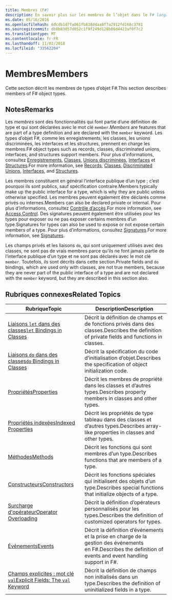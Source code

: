 ```yaml
---
title: Membres (F#)
description: En savoir plus sur les membres de l’objet dans le F# langage de programmation.
ms.date: 05/16/2016
ms.openlocfilehash: 6dcdb1d7fa061fb838d4aa8f7a2912fd168c3781
ms.sourcegitcommit: db8b83057d052c1f9f249d128b08d4423af0f7c2
ms.translationtype: MT
ms.contentlocale: fr-FR
ms.lasthandoff: 11/02/2018
ms.locfileid: "33562204"
---
```

# <a name="members"></a><span data-ttu-id="1ec73-103">Membres</span><span class="sxs-lookup"><span data-stu-id="1ec73-103">Members</span></span>

<span data-ttu-id="1ec73-104">Cette section décrit les membres de types d’objet F#.</span><span class="sxs-lookup"><span data-stu-id="1ec73-104">This section describes members of F# object types.</span></span>


## <a name="remarks"></a><span data-ttu-id="1ec73-105">Notes</span><span class="sxs-lookup"><span data-stu-id="1ec73-105">Remarks</span></span>
<span data-ttu-id="1ec73-106">Les *membres* sont des fonctionnalités qui font partie d’une définition de type et qui sont déclarées avec le mot clé `member`.</span><span class="sxs-lookup"><span data-stu-id="1ec73-106">*Members* are features that are part of a type definition and are declared with the `member` keyword.</span></span> <span data-ttu-id="1ec73-107">Les types d’objet F#, comme les enregistrements, les classes, les unions discriminées, les interfaces et les structures, prennent en charge les membres.</span><span class="sxs-lookup"><span data-stu-id="1ec73-107">F# object types such as records, classes, discriminated unions, interfaces, and structures support members.</span></span> <span data-ttu-id="1ec73-108">Pour plus d’informations, consultez [Enregistrements](../records.md), [Classes](../classes.md), [Unions discriminées](../discriminated-Unions.md), [Interfaces](../interfaces.md) et [Structures](../structures.md).</span><span class="sxs-lookup"><span data-stu-id="1ec73-108">For more information, see [Records](../records.md), [Classes](../classes.md), [Discriminated Unions](../discriminated-Unions.md), [Interfaces](../interfaces.md), and [Structures](../structures.md).</span></span>

<span data-ttu-id="1ec73-109">Les membres constituent en général l’interface publique d’un type ; c’est pourquoi ils sont publics, sauf spécification contraire.</span><span class="sxs-lookup"><span data-stu-id="1ec73-109">Members typically make up the public interface for a type, which is why they are public unless otherwise specified.</span></span> <span data-ttu-id="1ec73-110">Les membres peuvent également être déclarés comme privés ou internes.</span><span class="sxs-lookup"><span data-stu-id="1ec73-110">Members can also be declared private or internal.</span></span> <span data-ttu-id="1ec73-111">Pour plus d’informations, consultez [Contrôle d’accès](../access-Control.md).</span><span class="sxs-lookup"><span data-stu-id="1ec73-111">For more information, see [Access Control](../access-Control.md).</span></span> <span data-ttu-id="1ec73-112">Des signatures peuvent également être utilisées pour les types pour exposer ou ne pas exposer certains membres d’un type.</span><span class="sxs-lookup"><span data-stu-id="1ec73-112">Signatures for types can also be used to expose or not expose certain members of a type.</span></span> <span data-ttu-id="1ec73-113">Pour plus d’informations, consultez [Signatures](../signatures.md).</span><span class="sxs-lookup"><span data-stu-id="1ec73-113">For more information, see [Signatures](../signatures.md).</span></span>

<span data-ttu-id="1ec73-114">Les champs privés et les liaisons `do`, qui sont uniquement utilisés avec des classes, ne sont pas de vrais membres parce qu’ils ne font jamais partie de l’interface publique d’un type et ne sont pas déclarés avec le mot clé `member`. Toutefois, ils sont décrits dans cette section.</span><span class="sxs-lookup"><span data-stu-id="1ec73-114">Private fields and `do` bindings, which are used only with classes, are not true members, because they are never part of the public interface of a type and are not declared with the `member` keyword, but they are described in this section also.</span></span>


## <a name="related-topics"></a><span data-ttu-id="1ec73-115">Rubriques connexes</span><span class="sxs-lookup"><span data-stu-id="1ec73-115">Related Topics</span></span>


|<span data-ttu-id="1ec73-116">Rubrique</span><span class="sxs-lookup"><span data-stu-id="1ec73-116">Topic</span></span>|<span data-ttu-id="1ec73-117">Description</span><span class="sxs-lookup"><span data-stu-id="1ec73-117">Description</span></span>|
|-----|-----------|
|[<span data-ttu-id="1ec73-118">Liaisons `let` dans des classes</span><span class="sxs-lookup"><span data-stu-id="1ec73-118">`let` Bindings in Classes</span></span>](let-bindings-in-classes.md)|<span data-ttu-id="1ec73-119">Décrit la définition de champs et de fonctions privés dans des classes.</span><span class="sxs-lookup"><span data-stu-id="1ec73-119">Describes the definition of private fields and functions in classes.</span></span>|
|[<span data-ttu-id="1ec73-120">Liaisons `do` dans des classes</span><span class="sxs-lookup"><span data-stu-id="1ec73-120">`do` Bindings in Classes</span></span>](do-bindings-in-classes.md)|<span data-ttu-id="1ec73-121">Décrit la spécification du code d’initialisation d’objet.</span><span class="sxs-lookup"><span data-stu-id="1ec73-121">Describes the specification of object initialization code.</span></span>|
|[<span data-ttu-id="1ec73-122">Propriétés</span><span class="sxs-lookup"><span data-stu-id="1ec73-122">Properties</span></span>](properties.md)|<span data-ttu-id="1ec73-123">Décrit les membres de propriété dans les classes et d’autres types.</span><span class="sxs-lookup"><span data-stu-id="1ec73-123">Describes property members in classes and other types.</span></span>|
|[<span data-ttu-id="1ec73-124">Propriétés indexées</span><span class="sxs-lookup"><span data-stu-id="1ec73-124">Indexed Properties</span></span>](indexed-properties.md)|<span data-ttu-id="1ec73-125">Décrit les propriétés de type tableau dans des classes et d’autres types.</span><span class="sxs-lookup"><span data-stu-id="1ec73-125">Describes array-like properties in classes and other types.</span></span>|
|[<span data-ttu-id="1ec73-126">Méthodes</span><span class="sxs-lookup"><span data-stu-id="1ec73-126">Methods</span></span>](methods.md)|<span data-ttu-id="1ec73-127">Décrit les fonctions qui sont membres d’un type.</span><span class="sxs-lookup"><span data-stu-id="1ec73-127">Describes functions that are members of a type.</span></span>|
|[<span data-ttu-id="1ec73-128">Constructeurs</span><span class="sxs-lookup"><span data-stu-id="1ec73-128">Constructors</span></span>](constructors.md)|<span data-ttu-id="1ec73-129">Décrit les fonctions spéciales qui initialisent des objets d’un type.</span><span class="sxs-lookup"><span data-stu-id="1ec73-129">Describes special functions that initialize objects of a type.</span></span>|
|[<span data-ttu-id="1ec73-130">Surcharge d'opérateur</span><span class="sxs-lookup"><span data-stu-id="1ec73-130">Operator Overloading</span></span>](../operator-overloading.md)|<span data-ttu-id="1ec73-131">Décrit la définition d’opérateurs personnalisés pour les types.</span><span class="sxs-lookup"><span data-stu-id="1ec73-131">Describes the definition of customized operators for types.</span></span>|
|[<span data-ttu-id="1ec73-132">Événements</span><span class="sxs-lookup"><span data-stu-id="1ec73-132">Events</span></span>](events.md)|<span data-ttu-id="1ec73-133">Décrit la définition d’événements et la prise en charge de la gestion des événements en F#.</span><span class="sxs-lookup"><span data-stu-id="1ec73-133">Describes the definition of events and event handling support in F#.</span></span>|
|[<span data-ttu-id="1ec73-134">Champs explicites : mot clé `val`</span><span class="sxs-lookup"><span data-stu-id="1ec73-134">Explicit Fields: The `val` Keyword</span></span>](explicit-fields-the-val-keyword.md)|<span data-ttu-id="1ec73-135">Décrit la définition de champs non initialisés dans un type.</span><span class="sxs-lookup"><span data-stu-id="1ec73-135">Describes the definition of uninitialized fields in a type.</span></span>|
